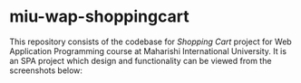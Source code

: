 # miu-wap-shoppingcart

This repository consists of the codebase for *Shopping Cart* project for Web Application Programming course at Maharishi International University. It is an SPA project which design and functionality can be viewed from the screenshots below:



